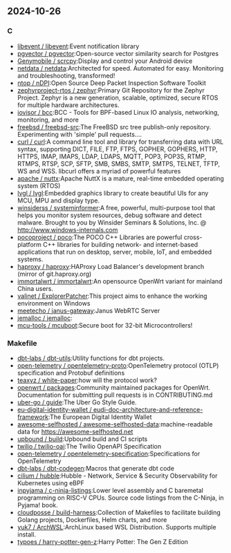 ## 2024-10-26

### C

* [libevent / libevent](https://github.com/libevent/libevent):Event notification library
* [pgvector / pgvector](https://github.com/pgvector/pgvector):Open-source vector similarity search for Postgres
* [Genymobile / scrcpy](https://github.com/Genymobile/scrcpy):Display and control your Android device
* [netdata / netdata](https://github.com/netdata/netdata):Architected for speed. Automated for easy. Monitoring and troubleshooting, transformed!
* [ntop / nDPI](https://github.com/ntop/nDPI):Open Source Deep Packet Inspection Software Toolkit
* [zephyrproject-rtos / zephyr](https://github.com/zephyrproject-rtos/zephyr):Primary Git Repository for the Zephyr Project. Zephyr is a new generation, scalable, optimized, secure RTOS for multiple hardware architectures.
* [iovisor / bcc](https://github.com/iovisor/bcc):BCC - Tools for BPF-based Linux IO analysis, networking, monitoring, and more
* [freebsd / freebsd-src](https://github.com/freebsd/freebsd-src):The FreeBSD src tree publish-only repository. Experimenting with 'simple' pull requests....
* [curl / curl](https://github.com/curl/curl):A command line tool and library for transferring data with URL syntax, supporting DICT, FILE, FTP, FTPS, GOPHER, GOPHERS, HTTP, HTTPS, IMAP, IMAPS, LDAP, LDAPS, MQTT, POP3, POP3S, RTMP, RTMPS, RTSP, SCP, SFTP, SMB, SMBS, SMTP, SMTPS, TELNET, TFTP, WS and WSS. libcurl offers a myriad of powerful features
* [apache / nuttx](https://github.com/apache/nuttx):Apache NuttX is a mature, real-time embedded operating system (RTOS)
* [lvgl / lvgl](https://github.com/lvgl/lvgl):Embedded graphics library to create beautiful UIs for any MCU, MPU and display type.
* [winsiderss / systeminformer](https://github.com/winsiderss/systeminformer):A free, powerful, multi-purpose tool that helps you monitor system resources, debug software and detect malware. Brought to you by Winsider Seminars & Solutions, Inc. @ http://www.windows-internals.com
* [pocoproject / poco](https://github.com/pocoproject/poco):The POCO C++ Libraries are powerful cross-platform C++ libraries for building network- and internet-based applications that run on desktop, server, mobile, IoT, and embedded systems.
* [haproxy / haproxy](https://github.com/haproxy/haproxy):HAProxy Load Balancer's development branch (mirror of git.haproxy.org)
* [immortalwrt / immortalwrt](https://github.com/immortalwrt/immortalwrt):An opensource OpenWrt variant for mainland China users.
* [valinet / ExplorerPatcher](https://github.com/valinet/ExplorerPatcher):This project aims to enhance the working environment on Windows
* [meetecho / janus-gateway](https://github.com/meetecho/janus-gateway):Janus WebRTC Server
* [jemalloc / jemalloc](https://github.com/jemalloc/jemalloc):
* [mcu-tools / mcuboot](https://github.com/mcu-tools/mcuboot):Secure boot for 32-bit Microcontrollers!

### Makefile

* [dbt-labs / dbt-utils](https://github.com/dbt-labs/dbt-utils):Utility functions for dbt projects.
* [open-telemetry / opentelemetry-proto](https://github.com/open-telemetry/opentelemetry-proto):OpenTelemetry protocol (OTLP) specification and Protobuf definitions
* [teaxyz / white-paper](https://github.com/teaxyz/white-paper):how will the protocol work?
* [openwrt / packages](https://github.com/openwrt/packages):Community maintained packages for OpenWrt. Documentation for submitting pull requests is in CONTRIBUTING.md
* [uber-go / guide](https://github.com/uber-go/guide):The Uber Go Style Guide.
* [eu-digital-identity-wallet / eudi-doc-architecture-and-reference-framework](https://github.com/eu-digital-identity-wallet/eudi-doc-architecture-and-reference-framework):The European Digital Identity Wallet
* [awesome-selfhosted / awesome-selfhosted-data](https://github.com/awesome-selfhosted/awesome-selfhosted-data):machine-readable data for https://awesome-selfhosted.net
* [upbound / build](https://github.com/upbound/build):Upbound build and CI scripts
* [twilio / twilio-oai](https://github.com/twilio/twilio-oai):The Twilio OpenAPI Specification
* [open-telemetry / opentelemetry-specification](https://github.com/open-telemetry/opentelemetry-specification):Specifications for OpenTelemetry
* [dbt-labs / dbt-codegen](https://github.com/dbt-labs/dbt-codegen):Macros that generate dbt code
* [cilium / hubble](https://github.com/cilium/hubble):Hubble - Network, Service & Security Observability for Kubernetes using eBPF
* [inpyjama / c-ninja-listings](https://github.com/inpyjama/c-ninja-listings):Lower level assembly and C baremetal programming on RISC-V CPUs. Source code listings from the C-Ninja, in Pyjama! book.
* [cloudposse / build-harness](https://github.com/cloudposse/build-harness):Collection of Makefiles to facilitate building Golang projects, Dockerfiles, Helm charts, and more
* [yuk7 / ArchWSL](https://github.com/yuk7/ArchWSL):ArchLinux based WSL Distribution. Supports multiple install.
* [typoes / harry-potter-gen-z](https://github.com/typoes/harry-potter-gen-z):Harry Potter: The Gen Z Edition
